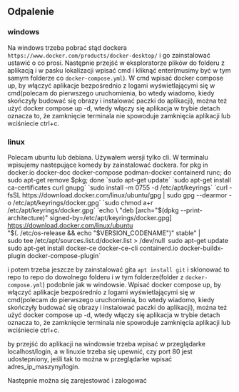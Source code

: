 ## Odpalenie

### windows
Na windows trzeba pobrać stąd dockera `https://www.docker.com/products/docker-desktop/` i go zainstalować ustawić o co prosi.
Następnie przejść w eksploratorze plików do folderu z aplikacją i w pasku lokalizacji wpisać cmd i kliknąć enter(musimy być w tym samym folderze co `docker-compose.yml`). 
W cmd wpisać docker compose up, by włączyć aplikacje bezpośrednio z logami wyświetlającymi się w cmd(polecam do pierwszego uruchomienia, bo wtedy wiadomo, kiedy skończyły budować się obrazy i instalować paczki do aplikacji),
można też użyć docker compose up -d, wtedy włączy się aplikacja w trybie detach oznacza to, że zamknięcie terminala nie spowoduje zamknięcia aplikacji lub wciśniecie ctrl+c.

### linux
Polecam ubuntu lub debiana. Używałem wersji tylko cli.
W terminalu wpisujemy nastepujące komedy by zainstalować dockera.
for pkg in docker.io docker-doc docker-compose podman-docker containerd runc; do sudo apt-get remove $pkg; done
`sudo apt-get update`
`sudo apt-get install ca-certificates curl gnupg`
`sudo install -m 0755 -d /etc/apt/keyrings`
`curl -fsSL https://download.docker.com/linux/ubuntu/gpg | sudo gpg --dearmor -o /etc/apt/keyrings/docker.gpg`
`sudo chmod a+r /etc/apt/keyrings/docker.gpg`
`echo \
  "deb [arch="$(dpkg --print-architecture)" signed-by=/etc/apt/keyrings/docker.gpg] https://download.docker.com/linux/ubuntu \
  "$(. /etc/os-release && echo "$VERSION_CODENAME")" stable" | \
  sudo tee /etc/apt/sources.list.d/docker.list > /dev/null`
`sudo apt-get update`
`sudo apt-get install docker-ce docker-ce-cli containerd.io docker-buildx-plugin docker-compose-plugin`

i potem trzeba jeszcze by zainstalować gita
`apt install git`
i sklonować to repo to repo do dowolnego folderu i w tym folderze(folder z `docker-compose.yml`) podobnie jak w windowsie.
Wpisać docker compose up, by włączyć aplikacje bezpośrednio z logami wyświetlającymi się w cmd(polecam do pierwszego uruchomienia, bo wtedy wiadomo, kiedy skończyły budować się obrazy i instalować paczki do aplikacji),
można też użyć docker compose up -d, wtedy włączy się aplikacja w trybie detach oznacza to, że zamknięcie terminala nie spowoduje zamknięcia aplikacji lub wciśniecie ctrl+c.

by przejść do aplikacji na windowsie trzeba wpisać w przeglądarke localhost/login, a w linuxie trzeba się upewnić, czy port 80 jest udostepniony, jeśli tak to można w przeglądarke wpisać adres_ip_maszyny/login.

Następnie można się zarejestować i zalogować
